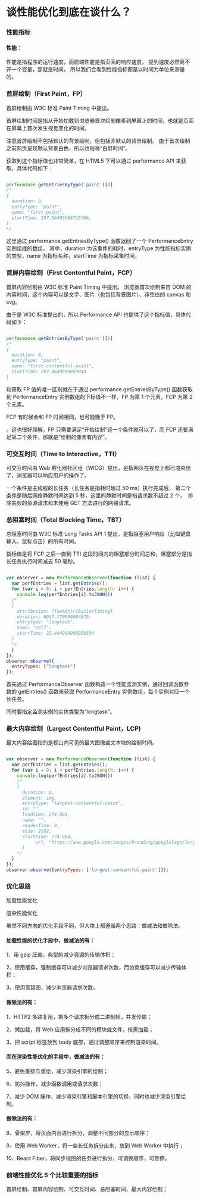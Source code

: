 # 谈性能优化到底在谈什么？


### 性能指标



#### 性能：

性能是指程序的运行速度，而前端性能是指页面的响应速度，
提到速度必然离不开一个变量，那就是时间。
所以我们会看到性能指标都是以时间为单位来测量的。


### 首屏绘制（First Paint，FP）


首屏绘制由 W3C 标准 Paint Timing 中提出。


首屏绘制时间是指从开始加载到浏览器首次绘制像素到屏幕上的时间，也就是页面在屏幕上首次发生视觉变化的时间。


注意首屏绘制不包括默认的背景绘制，但包括非默认的背景绘制。
由于首次绘制之前网页呈现默认背景白色，所以也俗称“白屏时间”。




获取到这个指标值也非常简单，在 HTML5 下可以通过 performance API 来获取，具体代码如下：


```js

performance.getEntriesByType('paint')[0] 
/* 
{ 
  duration: 0, 
  entryType: "paint", 
  name: "first-paint", 
  startTime: 197.58499998715706, 
} 
*/

```


这里通过 performance.getEntriesByType() 函数返回了一个 PerformanceEntry 实例组成的数组，
其中，duration 为该事件的耗时，entryType 为性能指标实例的类型，name 为指标名称，startTime 为指标采集时间。




### 首屏内容绘制（First Contentful Paint，FCP）


首屏内容绘制由 W3C 标准 Paint Timing 中提出。
浏览器首次绘制来自 DOM 的内容时间，这个内容可以是文字、图片（也包括背景图片）、非空白的 canvas 和 svg。


由于是 W3C 标准提出的，所以 Performance API 也提供了这个指标值，具体代码如下：


```js

performance.getEntriesByType('paint')[1] 
/*
{ 
  duration: 0, 
  entryType: "paint", 
  name: "first-contentful-paint", 
  startTime: 797.8649999859044 
} 

```

和获取 FP 值的唯一区别就在于通过 performance.getEntriesByType() 函数获取到 PerformanceEntry
 实例数组的下标值不一样，FP 为第 1 个元素，FCP 为第 2 个元素。

FCP 有时候会和 FP 时间相同，也可能晚于 FP。


。这也很好理解，FP 只需要满足“开始绘制”这一个条件就可以了，而 FCP 还要满足第二个条件，那就是“绘制的像素有内容”。



### 可交互时间（Time to Interactive，TTI）

可交互时间由 Web 孵化器社区组（WICG）提出，是指网页在视觉上都已渲染出了，浏览器可以响应用户的操作了。

一个条件是主线程的长任务（长任务是指耗时超过 50 ms）执行完成后，
第二个条件是随后网络静默时间达到 5 秒，这里的静默时间是指请求数不超过 2 个， 
排除失败的资源请求和未使用 GET 方法进行的网络请求。


### 总阻塞时间（Total Blocking Time，TBT）


总阻塞时间由 W3C 标准 Long Tasks API 1 提出，是指阻塞用户响应（比如键盘输入、鼠标点击）的所有时间。



指标值是将 FCP 之后一直到 TTI 这段时间内的阻塞部分时间总和，阻塞部分是指长任务执行时间减去 50 毫秒。


```js

var observer = new PerformanceObserver(function (list) { 
  var perfEntries = list.getEntries(); 
  for (var i = 0; i < perfEntries.length; i++) { 
    console.log(perfEntries[i].toJSON()) 
  /* 
  { 
    attribution: [TaskAttributionTiming]， 
    duration: 6047.770000004675， 
    entryType: "longtask"， 
    name: "self"， 
    startTime: 22.444999995059334 
  } 
  */ 
  } 
}); 
observer.observe({ 
  entryTypes: ["longtask"] 
});

```


首先通过 PerformanceObserver 函数构造一个性能监测实例，通过回调函数参数的 getEntries() 函数来获取 PerformanceEntry 实例数组，每个实例对应一个长任务。

同时要指定监测实例的实体类型为“longtask”。


### 最大内容绘制（Largest Contentful Paint，LCP)


最大内容绘画指的是视口内可见的最大图像或文本块的绘制时间。



```js

var observer = new PerformanceObserver(function (list) { 
  var perfEntries = list.getEntries(); 
  for (var i = 0; i < perfEntries.length; i++) { 
    console.log(perfEntries[i].toJSON()) 
    /* 
    { 
      duration: 0, 
      element: img, 
      entryType: "largest-contentful-paint", 
      id: "", 
      loadTime: 274.864, 
      name: "", 
      renderTime: 0, 
      size: 2502, 
      startTime: 274.864, 
           url: "https://www.google.com/images/branding/googlelogo/1x/googlelogo_color_272x92dp.png" 
      } 
    */ 
  } 
}); 
observer.observe({entryTypes: ['largest-contentful-paint']});

```



### 优化思路

加载性能优化

渲染性能优化

虽然不同方向的优化手段不同，但大体上都遵循两个思路：做减法和做除法。

#### 加载性能的优化手段中，做减法的有：
1、用 gzip 压缩，典型的减少资源的传输体积；

2、使用缓存，强制缓存可以减少浏览器请求次数，而协商缓存可以减少传输体积；

3、使用雪碧图，减少浏览器请求次数。

#### 做除法的有：

1、HTTP2 多路复用，把多个请求拆分成二进制帧，并发传输；

2、懒加载，将 Web 应用拆分成不同的模块或文件，按需加载；

3、把 script 标签放到 body 底部，通过调整顺序来控制渲染时间。

#### 而在渲染性能优化的手段中，做减法的有：

5、避免重排与重绘，减少渲染引擎的绘制；

6、防抖操作，减少函数调用或请求次数；

7、减少 DOM 操作，减少渲染引擎和脚本引擎的切换，同时也减少渲染引擎绘制。

 
#### 做除法的有：

8、骨架屏，将页面内容进行拆分，调整不同部分的显示顺序；

9、使用 Web Worker，将一些长任务拆分出来，放到 Web Worker 中执行；

10、React Fiber，将同步视图的任务进行拆分，可调换顺序，可暂停。



### 前端性能优化 5 个比较重要的指标


首屏绘制、首屏内容绘制、可交互时间、总阻塞时间、最大内容绘制；




